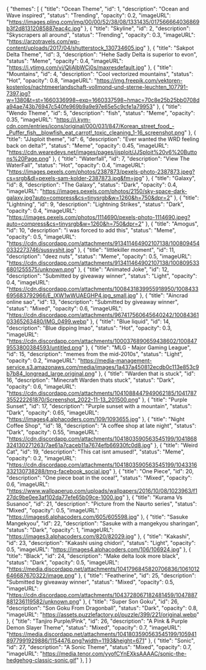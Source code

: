{
  "themes": [
    {
      "title": "Ocean Theme",
      "id": 1,
      "description": "Ocean and Wave inspired",
      "status": "Trending",
      "opacity": 0.2,
      "imageURL": "https://images.pling.com/img/00/00/52/38/08/1331435/017566664036869b3f2d81312085887eac4c.jpg"
    },
    {
      "title": "Skyline",
      "id": 2,
      "description": "Skyscrapers all around",
      "status": "Trending",
      "opacity": 0.3,
      "imageURL": "https://arzotravels.com/wp-content/uploads/2017/04/shutterstock_130734605.jpg"
    },
    {
      "title": "Sakpot Delta Theme",
      "id": 3,
      "description": "Hehe Sadly Delta is superior to evon",
      "status": "Meme",
      "opacity": 0.4,
      "imageURL": "https://i.ytimg.com/vi/QljAIbWCj0s/maxresdefault.jpg"
    },
    {
      "title": "Mountains",
      "id": 4,
      "description": "Cool vectorized mountains",
      "status": "Hot",
      "opacity": 0.8,
      "imageURL": "https://img.freepik.com/vektoren-kostenlos/nachtmeerlandschaft-vollmond-und-sterne-leuchten_107791-7397.jpg?w=1380&t=st=1660336998~exp=1660337598~hmac=70c8e25b25bb0708da94ae743b76947c540fe969b9a9e97e65e5c9cfe1a79953"
    },
    {
      "title": "Wendo Theme",
      "id": 5,
      "description": "fish",
      "status": "Meme",
      "opacity": 0.35,
      "imageURL": "https://i.kym-cdn.com/entries/icons/original/000/031/847/Korean_street_food_-_Puffer_fish__blowfish_eat_carrot!_toxic_cleaning_1-16_screenshot.png"
    },
    {
      "title": "JJsploit theme",
      "id": 6,
      "description": "Ever wanted the WRD feeling back on delta?",
      "status": "Meme",
      "opacity": 0.45,
      "imageURL": "https://cdn.wearedevs.net/images/pages/jjsploit/JJSploit%20v6%20Buttons%20Page.png"
    },
    {
      "title": "Waterfall",
      "id": 7,
      "description": "View The WaterFall",
      "status": "Hot",
      "opacity": 0.4,
      "imageURL": "https://images.pexels.com/photos/2387873/pexels-photo-2387873.jpeg?cs=srgb&dl=pexels-sam-kolder-2387873.jpg&fm=jpg"
    },
    {
      "title": "Galaxy",
      "id": 8,
      "description": "The Galaxy",
      "status": "Dark",
      "opacity": 0.4,
      "imageURL": "https://images.pexels.com/photos/2150/sky-space-dark-galaxy.jpg?auto=compress&cs=tinysrgb&w=1260&h=750&dpr=2"
    },
    {
      "title": "Lightning",
      "id": 9,
      "description": "Lightning Strikes",
      "status": "Dark",
      "opacity": 0.4,
      "imageURL": "https://images.pexels.com/photos/1114690/pexels-photo-1114690.jpeg?auto=compress&cs=tinysrgb&w=1260&h=750&dpr=2"
    },
    {
      "title": "Amogus",
      "id": 10,
      "description": "i was forced to add this",
      "status": "Meme",
      "opacity": 0.5,
      "imageURL": "https://cdn.discordapp.com/attachments/913411464902107138/1008094540332273746/sussyshit.jpg"
    },
    {
      "title": "littlekiller moment",
      "id": 11,
      "description": "deez nuts",
      "status": "Meme",
      "opacity": 0.5,
      "imageURL": "https://cdn.discordapp.com/attachments/913411464902107138/1008095336801255575/unknown.png"
    },
    {
      "title": "Animated Joke",
      "id": 12,
      "description": "Submitted by giveaway winner",
      "status": "Light",
      "opacity": 0.4,
      "imageURL": "https://cdn.discordapp.com/attachments/1008431839955918950/1008433695683792966/E_IXW1wWUAEGHP4.jpg_small.jpg"
    },
    {
      "title": "Aincrad online sao",
      "id": 13,
      "description": "Submitted by giveaway winner",
      "status": "Mixed",
      "opacity": 0.6,
      "imageURL": "https://cdn.discordapp.com/attachments/967417560645640242/1008436103365263480/IMG_0499.webp"
    },
    {
      "title": "Blue liquid",
      "id": 14,
      "description": "Blue dipping lmao",
      "status": "Hot",
      "opacity": 0.3,
      "imageURL": "https://cdn.discordapp.com/attachments/1000376890659438602/1008479553800384593/untitled.png"
    },
        {
      "title": "MLG - Major Gaming League",
      "id": 15,
      "description": "memes from the mid-2010s",
      "status": "Light",
      "opacity": 0.2,
      "imageURL": "https://media-management-service.s3.amazonaws.com/media/images/1a437a450812ecdb0c113e853c9b7b84_longread_large.original.png"
    },
    {
      "title": "Warden that is stuck",
      "id": 16,
      "description": "Minecraft Warden thats stuck",
      "status": "Dark",
      "opacity": 0.6,
      "imageURL": "https://cdn.discordapp.com/attachments/1041088447949062185/1041787355222261870/Screenshot_2022-11-13_201500.png"
    },
    {
      "title": "Purple Sunset",
      "id": 17,
      "description": "Purple sunset with a mountain",
      "status": "Dark",
      "opacity": 0.65,
      "imageURL": "https://images4.alphacoders.com/109/1093655.jpg"
    },
    {
      "title": "Night Coffee Shop",
      "id": 18,
      "description": "A coffee shop at late night",
      "status": "Dark",
      "opacity": 0.55,
      "imageURL": "https://cdn.discordapp.com/attachments/1041803590563545199/1041868324130271263/7ae61a7caceb11a7674efb66930fc0d8.jpg"
    },
    {
      "title": "Weird Cat",
      "id": 19,
      "description": "This cat isnt amused!",
      "status": "Meme",
      "opacity": 0.2,
      "imageURL": "https://cdn.discordapp.com/attachments/1041803590563545199/1043316332130738288/tmg-facebook_social.jpg"
    },
    {
      "title": "One Piece",
      "id": 20,
      "description": "One piece boat in the ocea!",
      "status": "Mixed",
      "opacity": 0.6,
      "imageURL": "https://www.wallpaperup.com/uploads/wallpapers/2016/10/08/1023963/f127dc9be0ee3af102da77efe65b09ce-1000.jpg"
    },
    {
      "title": "Kurama Vs Susanoo",
      "id": 21,
      "description": "Picture from the Naurto series",
      "status": "Mixed",
      "opacity": 0.5,
      "imageURL": "https://images6.alphacoders.com/605/605598.jpg"
    },
    {
      "title": "Sasuke Mangekyou",
      "id": 22,
      "description": "Sasuke with a mangekyou sharingan",
      "status": "Dark",
      "opacity": 1,
      "imageURL": "https://images3.alphacoders.com/820/82029.jpg"
    },
    {
      "title": "Kakashi",
      "id": 23,
      "description": "Kakashi using chidori",
      "status": "Light",
      "opacity": 0.5,
      "imageURL": "https://images4.alphacoders.com/106/106924.jpg"
    },
    {
      "title": "Black",
      "id": 24,
      "description": "Make delta look more black",
      "status": "Dark",
      "opacity": 0.5,
      "imageURL": "https://media.discordapp.net/attachments/1041796845820706836/1061012646687670322/image.png"
    },
    {
      "title": "Featherine",
      "id": 25,
      "description": "Submitted by giveaway winner",
      "status": "Mixed",
      "opacity": 0.5,
      "imageURL": "https://cdn.discordapp.com/attachments/1043728067182481459/1047887881236119582/unknown.png"
    },
    {
      "title": "Super Son Goku",
      "id": 26,
      "description": "Son Goku From Dragonball",
      "status": "Dark",
      "opacity": 0.8,
      "imageURL": "https://assets.puzzlefactory.pl/puzzle/399/221/original.webp"
    },
    {
      "title": "Tanjiro Purple/Pink",
      "id": 26,
      "description": "A Pink & Purple Demon Slayer Theme",
      "status": "Mixed",
      "opacity": 0.7,
      "imageURL": "https://media.discordapp.net/attachments/1041803590563545199/1059418977991929886/1154476.png?width=1193&height=671"
    },
 {
      "title": "Sonic",
      "id": 27,
      "description": "A Sonic Theme",
      "status": "Mixed",
      "opacity": 0.7,
      "imageURL": "https://media.tenor.com/yyofCYnEXksAAAAC/sonic-the-hedgehog-classic-sonic.gif"
    },
  ]
}
